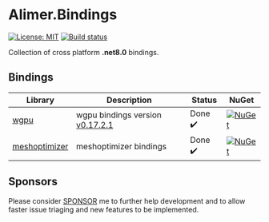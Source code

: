 # Alimer.Bindings

[![License: MIT](https://img.shields.io/badge/License-MIT-green.svg)](https://github.com/amerkoleci/Alimer.Bindings/blob/main/LICENSE)
[![Build status](https://github.com/amerkoleci/Alimer.Bindings/workflows/Build/badge.svg)](https://github.com/amerkoleci/Alimer.Bindings/actions)

Collection of cross platform **.net8.0** bindings.

## Bindings

| Library               | Description                                                                           | Status   | NuGet |
| -------               | -----------                                                                           | ------   |------ |
| [wgpu](https://github.com/gfx-rs/wgpu-native) | wgpu bindings version [v0.17.2.1](https://github.com/gfx-rs/wgpu-native/releases/tag/v0.17.2.1)                                            | Done ✔️ | [![NuGet](https://img.shields.io/nuget/v/Alimer.Bindings.WebGPU.svg)](https://www.nuget.org/packages/Alimer.Bindings.WebGPU)|
| [meshoptimizer](https://github.com/zeux/meshoptimizer) | meshoptimizer bindings                                            | Done ✔️ | [![NuGet](https://img.shields.io/nuget/v/Alimer.Bindings.MeshOptimizer.svg)](https://www.nuget.org/packages/Alimer.Bindings.MeshOptimizer)|

## Sponsors
Please consider [SPONSOR](https://github.com/sponsors/amerkoleci) me to further help development and to allow faster issue triaging and new features to be implemented.

